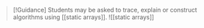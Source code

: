 > [!Guidance]
> Students may be asked to trace, explain or construct algorithms using [[static arrays]].
![[static arrays]]
